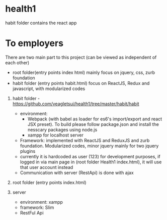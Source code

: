 # health1
habit folder contains the react app


# To employers
There are two main part to this project (can be viewed as independent of each other)

  - root folder(entry points index html) mainly focus on jquery, css, zurb foundation
  - habit folder (entry points habit.html) focus on ReactJS, Redux and javascript, with modularized codes

1. habit folder -	https://github.com/veagletsui/health1/tree/master/habit/habit
   - environment: 
       - Webpack (with babel as loader for es6's import/export and react JSX preset). To build please follow package.json and install the nesscary packages using node.js
       - xampp for localhost server
   - Framework: implemented with ReactJS and ReduxJS and zurb foundation. Modularized codes, minor jquery mainly for two jquery plugins
   - currently it is hardcoded as user (123) for development purposes, if logged in via main page in (root folder Health1 index.html), it will use that user account instead
   - Communication with server (RestApi) is done with ajax

2. root folder (entry points index.html)
 
3. server
   - environment: xampp
   - framework: Slim
   - RestFul Api 
 
